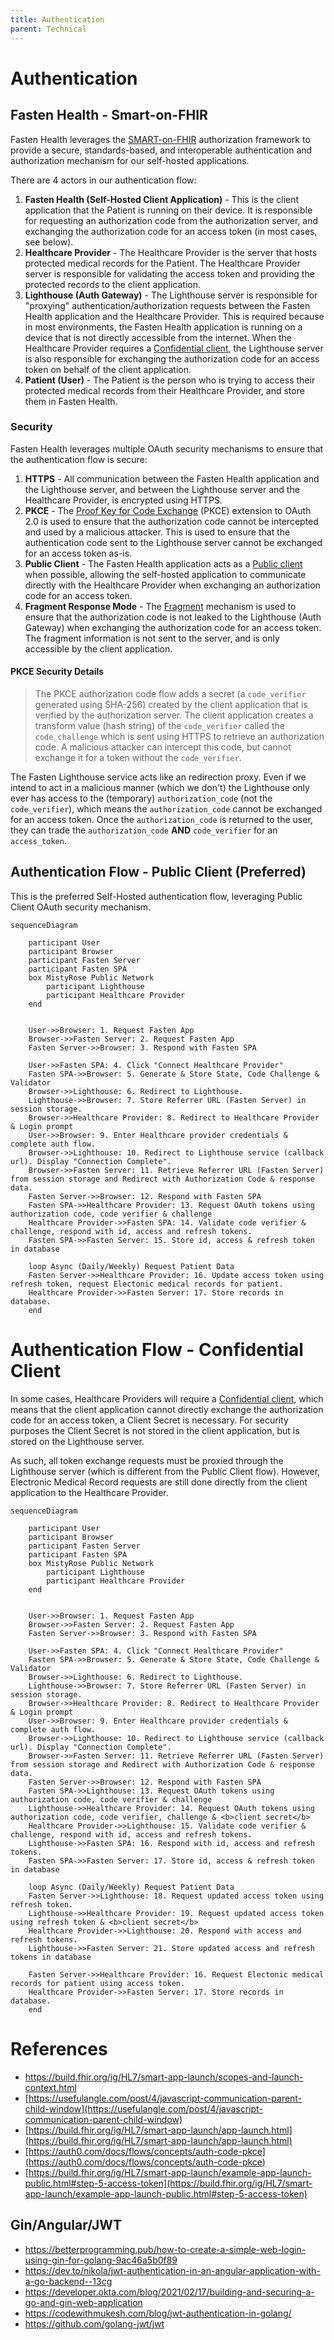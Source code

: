 ```yaml
---
title: Authentication
parent: Technical
---
```


# Authentication

## Fasten Health - Smart-on-FHIR

Fasten Health leverages the [SMART-on-FHIR](https://smarthealthit.org/smart-on-fhir/) authorization 
framework to provide a secure, standards-based, and interoperable authentication and authorization mechanism for our self-hosted applications.

There are 4 actors in our authentication flow:

1. **Fasten Health (Self-Hosted Client Application)** - This is the client application that the Patient is running on their device. 
It is responsible for requesting an authorization code from the authorization server, and exchanging the authorization code 
for an access token (in most cases, see below).
1. **Healthcare Provider** - The Healthcare Provider is the server that hosts protected medical records for the Patient. 
The Healthcare Provider server is responsible for validating the access token and providing the protected records to the 
client application.
1. **Lighthouse (Auth Gateway)** - The Lighthouse server is responsible for "proxying" authentication/authorization requests 
between the Fasten Health application and the Healthcare Provider. This is required because in most environments, the 
Fasten Health application is running on a device that is not directly accessible from the internet. When the Healthcare 
Provider requires a [Confidential client](https://oauth.net/2/client-types/), the Lighthouse server is also responsible for exchanging the authorization code for an access token on behalf of the client application.
1. **Patient (User)** - The Patient is the person who is trying to access their protected medical records from their Healthcare Provider, and store them in Fasten Health.

### Security

Fasten Health leverages multiple OAuth security mechanisms to ensure that the authentication flow is secure:

1. **HTTPS** - All communication between the Fasten Health application and the Lighthouse server, and between the Lighthouse server and the Healthcare Provider, is encrypted using HTTPS.
1. **PKCE** - The [Proof Key for Code Exchange](https://oauth.net/2/pkce/) (PKCE) extension to OAuth 2.0 is used to ensure 
that the authorization code cannot be intercepted and used by a malicious attacker. This is used to ensure that the 
authentication code sent to the Lighthouse server cannot be exchanged for an access token as-is.
1. **Public Client** - The Fasten Health application acts as a [Public client](https://oauth.net/2/client-types/) when possible,
allowing the self-hosted application to communicate directly with the Healthcare Provider when exchanging an authorization code for an access token.
1. **Fragment Response Mode** - The [Fragment](https://openid.net/specs/oauth-v2-multiple-response-types-1_0.html#ResponseModes) mechanism is used to 
ensure that the authorization code is not leaked to the Lighthouse (Auth Gateway) when exchanging the authorization code for an access token. The 
fragment information is not sent to the server, and is only accessible by the client application.


#### PKCE Security Details

> The PKCE authorization code flow adds a secret (a `code_verifier` generated using SHA-256) created by the client application 
> that is verified by the authorization server. The client application creates a transform value (hash string) of the 
> `code_verifier` called the `code_challenge` which is sent using HTTPS to retrieve an authorization code. A malicious 
> attacker can intercept this code, but cannot exchange it for a token without the `code_verifier`.


The Fasten Lighthouse service acts like an redirection proxy. Even if we intend to act in a malicious manner (which we don't)
the Lighthouse only ever has access to the (temporary) `authorization_code` (not the `code_verifier`), which means the `authorization_code` cannot
be exchanged for an access token. 
Once the `authorization_code` is returned to the user, they can trade the `authorization_code` **AND** `code_verifier` for an `access_token`.


## Authentication Flow - Public Client (Preferred)

This is the preferred Self-Hosted authentication flow, leveraging Public Client OAuth security mechanism.

```mermaid
sequenceDiagram
    
    participant User
    participant Browser
    participant Fasten Server
    participant Fasten SPA
    box MistyRose Public Network
        participant Lighthouse
        participant Healthcare Provider
    end
	

    User->>Browser: 1. Request Fasten App
    Browser->>Fasten Server: 2. Request Fasten App
    Fasten Server->>Browser: 3. Respond with Fasten SPA

	User->>Fasten SPA: 4. Click "Connect Healthcare Provider"
	Fasten SPA->>Browser: 5. Generate & Store State, Code Challenge & Validator 
	Browser->>Lighthouse: 6. Redirect to Lighthouse. 
	Lighthouse->>Browser: 7. Store Referrer URL (Fasten Server) in session storage. 
	Browser->>Healthcare Provider: 8. Redirect to Healthcare Provider & Login prompt 
	User->>Browser: 9. Enter Healthcare provider credentials & complete auth flow.
	Browser->>Lighthouse: 10. Redirect to Lighthouse service (callback url). Display "Connection Complete".
	Browser->>Fasten Server: 11. Retrieve Referrer URL (Fasten Server) from session storage and Redirect with Authorization Code & response data.
	Fasten Server->>Browser: 12. Respond with Fasten SPA
	Fasten SPA->>Healthcare Provider: 13. Request OAuth tokens using authorization code, code verifier & challenge
	Healthcare Provider->>Fasten SPA: 14. Validate code verifier & challenge, respond with id, access and refresh tokens. 
    Fasten SPA->>Fasten Server: 15. Store id, access & refresh token in database
    
    loop Async (Daily/Weekly) Request Patient Data
    Fasten Server->>Healthcare Provider: 16. Update access token using refresh token, request Electonic medical records for patient.
    Healthcare Provider->>Fasten Server: 17. Store records in database. 
    end

```

# Authentication Flow - Confidential Client

In some cases, Healthcare Providers will require a [Confidential client](https://oauth.net/2/client-types/), which means that the 
client application cannot directly exchange the authorization code for an access token, a Client Secret is necessary.
For security purposes the Client Secret is not stored in the client application, but is stored on the Lighthouse server.

As such, all token exchange requests must be proxied through the Lighthouse server (which is different from the Public Client flow).
However, Electronic Medical Record requests are still done directly from the client application to the Healthcare Provider.

```mermaid
sequenceDiagram
    
    participant User
    participant Browser
    participant Fasten Server
    participant Fasten SPA
    box MistyRose Public Network
        participant Lighthouse
        participant Healthcare Provider
    end
	

    User->>Browser: 1. Request Fasten App
    Browser->>Fasten Server: 2. Request Fasten App
    Fasten Server->>Browser: 3. Respond with Fasten SPA

	User->>Fasten SPA: 4. Click "Connect Healthcare Provider"
	Fasten SPA->>Browser: 5. Generate & Store State, Code Challenge & Validator 
	Browser->>Lighthouse: 6. Redirect to Lighthouse. 
	Lighthouse->>Browser: 7. Store Referrer URL (Fasten Server) in session storage. 
	Browser->>Healthcare Provider: 8. Redirect to Healthcare Provider & Login prompt 
	User->>Browser: 9. Enter Healthcare provider credentials & complete auth flow.
	Browser->>Lighthouse: 10. Redirect to Lighthouse service (callback url). Display "Connection Complete".
	Browser->>Fasten Server: 11. Retrieve Referrer URL (Fasten Server) from session storage and Redirect with Authorization Code & response data.
	Fasten Server->>Browser: 12. Respond with Fasten SPA
	Fasten SPA->>Lighthouse: 13. Request OAuth tokens using authorization code, code verifier & challenge
	Lighthouse->>Healthcare Provider: 14. Request OAuth tokens using authorization code, code verifier, challenge & <b>client secret</b>
	Healthcare Provider->>Lighthouse: 15. Validate code verifier & challenge, respond with id, access and refresh tokens. 
	Lighthouse->>Fasten SPA: 16. Respond with id, access and refresh tokens. 
    Fasten SPA->>Fasten Server: 17. Store id, access & refresh token in database
    
    loop Async (Daily/Weekly) Request Patient Data
    Fasten Server->>Lighthouse: 18. Request updated access token using refresh token.
    Lighthouse->>Healthcare Provider: 19. Request updated access token using refresh token & <b>client secret</b>
	Healthcare Provider->>Lighthouse: 20. Respond with access and refresh tokens. 
	Lighthouse->>Fasten Server: 21. Store updated access and refresh tokens in database
    
    Fasten Server->>Healthcare Provider: 16. Request Electonic medical records for patient using access token.
    Healthcare Provider->>Fasten Server: 17. Store records in database. 
    end

```

# References

- https://build.fhir.org/ig/HL7/smart-app-launch/scopes-and-launch-context.html
- [https://usefulangle.com/post/4/javascript-communication-parent-child-window](https://usefulangle.com/post/4/javascript-communication-parent-child-window)
- [https://build.fhir.org/ig/HL7/smart-app-launch/app-launch.html](https://build.fhir.org/ig/HL7/smart-app-launch/app-launch.html)
- [https://auth0.com/docs/flows/concepts/auth-code-pkce](https://auth0.com/docs/flows/concepts/auth-code-pkce)
- [https://build.fhir.org/ig/HL7/smart-app-launch/example-app-launch-public.html#step-5-access-token](https://build.fhir.org/ig/HL7/smart-app-launch/example-app-launch-public.html#step-5-access-token)

## Gin/Angular/JWT

- https://betterprogramming.pub/how-to-create-a-simple-web-login-using-gin-for-golang-9ac46a5b0f89
- https://dev.to/nikola/jwt-authentication-in-an-angular-application-with-a-go-backend--13cg
- https://developer.okta.com/blog/2021/02/17/building-and-securing-a-go-and-gin-web-application
- https://codewithmukesh.com/blog/jwt-authentication-in-golang/
- https://github.com/golang-jwt/jwt
